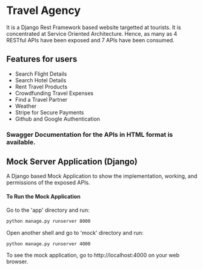 # Travel Agency 
It is a Django Rest Framework based website targetted at tourists. 
It is concentrated at Service Oriented Architecture. Hence, as many as 4 RESTful APIs have been exposed and 7 APIs have been consumed.

## Features for users

- Search Flight Details
- Search Hotel Details
- Rent Travel Products
- Crowdfunding Travel Expenses
- Find a Travel Partner
- Weather
- Stripe for Secure Payments
- Github and Google Authentication

### Swagger Documentation for the APIs in HTML format is available.

## Mock Server Application (Django)
A Django based Mock Application to show the implementation, working, and permissions of the exposed APIs.

#### To Run the Mock Application
Go to the 'app' directory and run:
```bash
python manage.py runserver 8000
```
Open another shell and go to 'mock' directory and run:
```bash
python manage.py runserver 4000
```
To see the mock application, go to http://localhost:4000 on your web browser.

